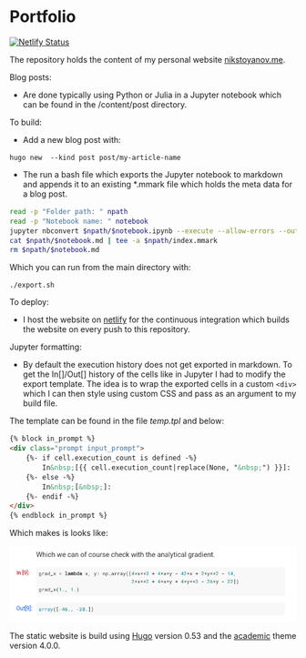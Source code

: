 # Portfolio

[![Netlify Status](https://api.netlify.com/api/v1/badges/1483d258-f50f-4b99-bbff-fd1cf5b27a98/deploy-status)](https://app.netlify.com/sites/nikstoyanov/deploys)

The repository holds the content of my personal website [nikstoyanov.me](https://nikstoyanov.me).

Blog posts:
- Are done typically using Python or Julia in a Jupyter notebook which can be found in the /content/post directory.

To build:
- Add a new blog post with:

```
hugo new  --kind post post/my-article-name
```

- The run a bash file which exports the Jupyter notebook to markdown and appends it to an existing *.mmark file which holds the meta data for a blog post.

```bash
read -p "Folder path: " npath
read -p "Notebook name: " notebook
jupyter nbconvert $npath/$notebook.ipynb --execute --allow-errors --output-dir $npath --to markdown --template temp.tpl --ExecutePreprocessor.timeout=500 --NbConvertApp.output_files_dir=.
cat $npath/$notebook.md | tee -a $npath/index.mmark
rm $npath/$notebook.md
```

Which you can run from the main directory with:

```
./export.sh
```

To deploy:
- I host the website on [netlify](https://www.netlify.com/) for the continuous integration which builds the website on every push to this repository.

Jupyter formatting:
- By default the execution history does not get exported in markdown. To get the In[]/Out[] history of the cells like in Jupyter I had to modify the export template. The idea is to wrap the exported cells in a custom `<div>` which I can then style using custom CSS and pass as an argument to my build file.

The template can be found in the file *temp.tpl* and below:

```html
{% block in_prompt %}
<div class="prompt input_prompt">
    {%- if cell.execution_count is defined -%}
        In&nbsp;[{{ cell.execution_count|replace(None, "&nbsp;") }}]:
    {%- else -%}
        In&nbsp;[&nbsp;]:
    {%- endif -%}
</div>
{% endblock in_prompt %}
```

Which makes is looks like:

![Jupyter history export](img/img1.png)

The static website is build using [Hugo](https://gohugo.io/) version 0.53 and the [academic]([https://themes.gohugo.io/hyde-hyde/](https://sourcethemes.com/academic/)) theme version 4.0.0.
